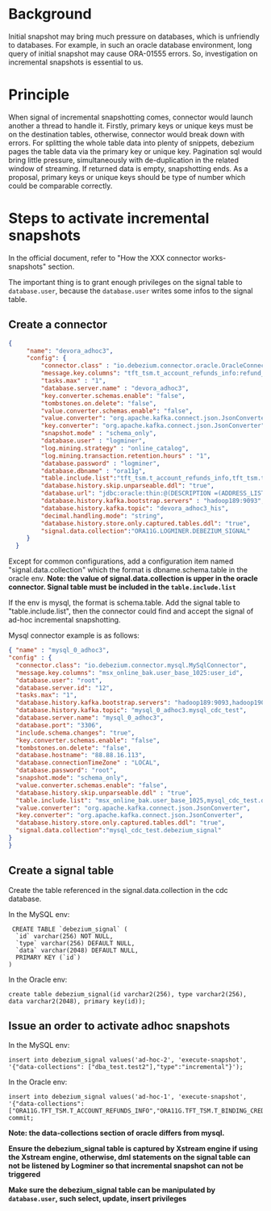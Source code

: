 # Background

Initial snapshot may bring much pressure on databases, which is unfriendly to databases.
For example, in such an oracle database environment, long query of initial snapshot may cause ORA-01555 errors.
So, investigation on incremental snapshots is essential to us.

# Principle

When signal of incremental snapshotting comes, connector would launch another a thread to handle it.
Firstly, primary keys or unique keys must be on the destination tables, otherwise, connector would break down with errors.
For splitting the whole table data into plenty of snippets, debezium pages the table data via the primary key or unique key. 
Pagination sql would bring little pressure, simultaneously with de-duplication in the related window of streaming.
If returned data is empty, snapshotting ends. As a proposal, primary keys or unique keys should be type of number which could be comparable correctly.

# Steps to activate incremental snapshots

In the official document, refer to "How the XXX connector works-snapshots" section.

The important thing is to grant enough privileges on the signal table to `database.user`, because the `database.user` writes some infos to the signal table.

## Create a connector

```json
{
     "name": "devora_adhoc3",
     "config": {
         "connector.class" : "io.debezium.connector.oracle.OracleConnector",
         "message.key.columns": "tft_tsm.t_account_refunds_info:refund_trandno;tft_tsm.t_binding_credit_card:userid,credit_card_no;tft_tsm.t_einvoice_info:order_no",
         "tasks.max" : "1",
         "database.server.name" : "devora_adhoc3",
         "key.converter.schemas.enable": "false",
         "tombstones.on.delete": "false",
         "value.converter.schemas.enable": "false",
         "value.converter": "org.apache.kafka.connect.json.JsonConverter",
         "key.converter": "org.apache.kafka.connect.json.JsonConverter",
         "snapshot.mode" : "schema_only",
         "database.user" : "logminer",
         "log.mining.strategy" : "online_catalog",
         "log.mining.transaction.retention.hours" : "1",
         "database.password" : "logminer",
         "database.dbname" : "ora11g",
         "table.include.list":"tft_tsm.t_account_refunds_info,tft_tsm.t_binding_credit_card,tft_tsm.t_einvoice_info,logminer.debezium_signal",
         "database.history.skip.unparseable.ddl": "true",
         "database.url": "jdbc:oracle:thin:@(DESCRIPTION =(ADDRESS_LIST =(ADDRESS = (PROTOCOL = TCP)(HOST = 88.88.16.112)(PORT = 1521)))(CONNECT_DATA =(SERVER = DEDICATED)(SERVICE_NAME = ora11g)))",
         "database.history.kafka.bootstrap.servers" : "hadoop189:9093",
         "database.history.kafka.topic": "devora_adhoc3_his",
         "decimal.handling.mode": "string",
         "database.history.store.only.captured.tables.ddl": "true",
         "signal.data.collection":"ORA11G.LOGMINER.DEBEZIUM_SIGNAL"
     }
  }
```

Except for common configurations, add a configuration item named "signal.data.collection" which the format is dbname.schema.table in the oracle env.
**Note: the value of signal.data.collection is upper in the oracle connector. Signal table must be included in the `table.include.list`**

If the env is mysql, the format is schema.table.
Add the signal table to "table.include.list", then the connector could find and accept the signal of ad-hoc incremental snapshotting.

Mysql connector example is as follows:

```json
{ "name" : "mysql_0_adhoc3",
"config" : {
  "connector.class": "io.debezium.connector.mysql.MySqlConnector",
  "message.key.columns": "msx_online_bak.user_base_1025:user_id",
  "database.user": "root",
  "database.server.id": "12",
  "tasks.max": "1",
  "database.history.kafka.bootstrap.servers": "hadoop189:9093,hadoop190:9093,hadoop191:9093",
  "database.history.kafka.topic": "mysql_0_adhoc3.mysql_cdc_test",
  "database.server.name": "mysql_0_adhoc3",
  "database.port": "3306",
  "include.schema.changes": "true",
  "key.converter.schemas.enable": "false",
  "tombstones.on.delete": "false",
  "database.hostname": "88.88.16.113",
  "database.connectionTimeZone" : "LOCAL",
  "database.password": "root",
  "snapshot.mode": "schema_only",
  "value.converter.schemas.enable": "false",
  "database.history.skip.unparseable.ddl" : "true",
  "table.include.list": "msx_online_bak.user_base_1025,mysql_cdc_test.debezium_signal,dba_test.test2",
  "value.converter": "org.apache.kafka.connect.json.JsonConverter",
  "key.converter": "org.apache.kafka.connect.json.JsonConverter",
  "database.history.store.only.captured.tables.ddl": "true",
  "signal.data.collection":"mysql_cdc_test.debezium_signal"
}
}

```

## Create a signal table

Create the table referenced in the signal.data.collection in the cdc database.

In the MySQL env:

```
 CREATE TABLE `debezium_signal` (
  `id` varchar(256) NOT NULL,
  `type` varchar(256) DEFAULT NULL,
  `data` varchar(2048) DEFAULT NULL,
  PRIMARY KEY (`id`)
)
```

In the Oracle env:

```
create table debezium_signal(id varchar2(256), type varchar2(256),
data varchar2(2048), primary key(id));
```

## Issue an order to activate adhoc snapshots 

In the MySQL env:

```
insert into debezium_signal values('ad-hoc-2', 'execute-snapshot', '{"data-collections": ["dba_test.test2"],"type":"incremental"}');
```

In the Oracle env:

```
insert into debezium_signal values('ad-hoc-1', 'execute-snapshot', '{"data-collections": ["ORA11G.TFT_TSM.T_ACCOUNT_REFUNDS_INFO","ORA11G.TFT_TSM.T_BINDING_CREDIT_CARD","ORA11G.TFT_TSM.T_EINVOICE_INFO"],"type":"INCREMENTAL"}');
commit;
```
**Note: the data-collections section of oracle differs from mysql.**

**Ensure the debezium_signal table is captured by Xstream engine if using the Xstream engine, otherwise, dml statements on the signal table can not be listened by Logminer so that incremental snapshot can not be triggered**

**Make sure the debezium_signal table can be manipulated by `database.user`, such select, update, insert privileges**